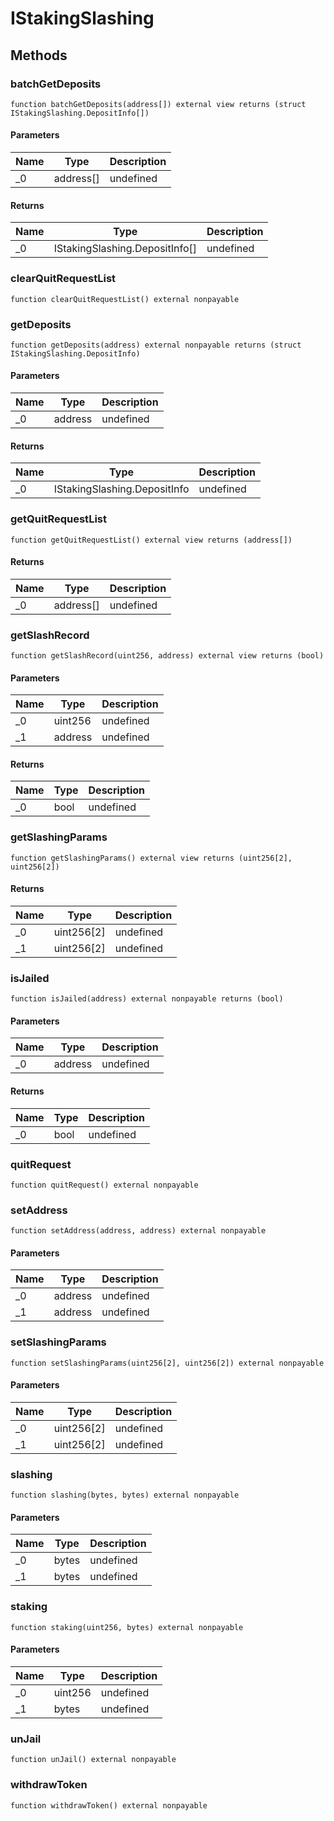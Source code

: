 # IStakingSlashing









## Methods

### batchGetDeposits

```solidity
function batchGetDeposits(address[]) external view returns (struct IStakingSlashing.DepositInfo[])
```





#### Parameters

| Name | Type | Description |
|---|---|---|
| _0 | address[] | undefined

#### Returns

| Name | Type | Description |
|---|---|---|
| _0 | IStakingSlashing.DepositInfo[] | undefined

### clearQuitRequestList

```solidity
function clearQuitRequestList() external nonpayable
```






### getDeposits

```solidity
function getDeposits(address) external nonpayable returns (struct IStakingSlashing.DepositInfo)
```





#### Parameters

| Name | Type | Description |
|---|---|---|
| _0 | address | undefined

#### Returns

| Name | Type | Description |
|---|---|---|
| _0 | IStakingSlashing.DepositInfo | undefined

### getQuitRequestList

```solidity
function getQuitRequestList() external view returns (address[])
```






#### Returns

| Name | Type | Description |
|---|---|---|
| _0 | address[] | undefined

### getSlashRecord

```solidity
function getSlashRecord(uint256, address) external view returns (bool)
```





#### Parameters

| Name | Type | Description |
|---|---|---|
| _0 | uint256 | undefined
| _1 | address | undefined

#### Returns

| Name | Type | Description |
|---|---|---|
| _0 | bool | undefined

### getSlashingParams

```solidity
function getSlashingParams() external view returns (uint256[2], uint256[2])
```






#### Returns

| Name | Type | Description |
|---|---|---|
| _0 | uint256[2] | undefined
| _1 | uint256[2] | undefined

### isJailed

```solidity
function isJailed(address) external nonpayable returns (bool)
```





#### Parameters

| Name | Type | Description |
|---|---|---|
| _0 | address | undefined

#### Returns

| Name | Type | Description |
|---|---|---|
| _0 | bool | undefined

### quitRequest

```solidity
function quitRequest() external nonpayable
```






### setAddress

```solidity
function setAddress(address, address) external nonpayable
```





#### Parameters

| Name | Type | Description |
|---|---|---|
| _0 | address | undefined
| _1 | address | undefined

### setSlashingParams

```solidity
function setSlashingParams(uint256[2], uint256[2]) external nonpayable
```





#### Parameters

| Name | Type | Description |
|---|---|---|
| _0 | uint256[2] | undefined
| _1 | uint256[2] | undefined

### slashing

```solidity
function slashing(bytes, bytes) external nonpayable
```





#### Parameters

| Name | Type | Description |
|---|---|---|
| _0 | bytes | undefined
| _1 | bytes | undefined

### staking

```solidity
function staking(uint256, bytes) external nonpayable
```





#### Parameters

| Name | Type | Description |
|---|---|---|
| _0 | uint256 | undefined
| _1 | bytes | undefined

### unJail

```solidity
function unJail() external nonpayable
```






### withdrawToken

```solidity
function withdrawToken() external nonpayable
```









